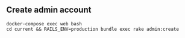 

## Create admin account

```
docker-compose exec web bash
cd current && RAILS_ENV=production bundle exec rake admin:create
```
